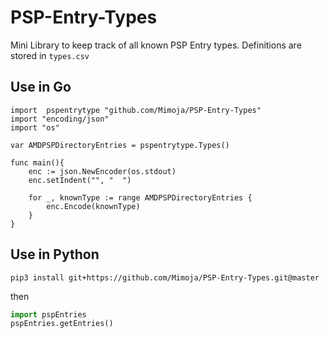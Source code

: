 # PSP-Entry-Types

Mini Library to keep track of all known PSP Entry types. Definitions are stored in `types.csv`

## Use in Go

```golang
import	pspentrytype "github.com/Mimoja/PSP-Entry-Types"
import "encoding/json"
import "os"

var AMDPSPDirectoryEntries = pspentrytype.Types()

func main(){
	enc := json.NewEncoder(os.stdout)
	enc.setIndent("", "  ")

	for _, knownType := range AMDPSPDirectoryEntries {
		enc.Encode(knownType)    
	}
}
```

## Use in Python

`pip3 install git+https://github.com/Mimoja/PSP-Entry-Types.git@master`

then

```python
import pspEntries
pspEntries.getEntries()
```

